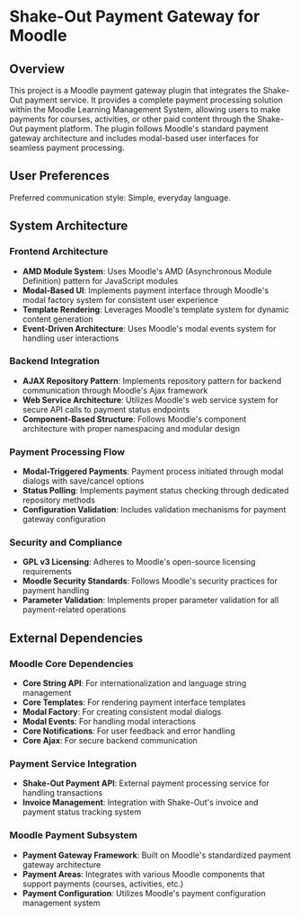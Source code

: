 # Shake-Out Payment Gateway for Moodle

## Overview

This project is a Moodle payment gateway plugin that integrates the Shake-Out payment service. It provides a complete payment processing solution within the Moodle Learning Management System, allowing users to make payments for courses, activities, or other paid content through the Shake-Out payment platform. The plugin follows Moodle's standard payment gateway architecture and includes modal-based user interfaces for seamless payment processing.

## User Preferences

Preferred communication style: Simple, everyday language.

## System Architecture

### Frontend Architecture
- **AMD Module System**: Uses Moodle's AMD (Asynchronous Module Definition) pattern for JavaScript modules
- **Modal-Based UI**: Implements payment interface through Moodle's modal factory system for consistent user experience
- **Template Rendering**: Leverages Moodle's template system for dynamic content generation
- **Event-Driven Architecture**: Uses Moodle's modal events system for handling user interactions

### Backend Integration
- **AJAX Repository Pattern**: Implements repository pattern for backend communication through Moodle's Ajax framework
- **Web Service Architecture**: Utilizes Moodle's web service system for secure API calls to payment status endpoints
- **Component-Based Structure**: Follows Moodle's component architecture with proper namespacing and modular design

### Payment Processing Flow
- **Modal-Triggered Payments**: Payment process initiated through modal dialogs with save/cancel options
- **Status Polling**: Implements payment status checking through dedicated repository methods
- **Configuration Validation**: Includes validation mechanisms for payment gateway configuration

### Security and Compliance
- **GPL v3 Licensing**: Adheres to Moodle's open-source licensing requirements
- **Moodle Security Standards**: Follows Moodle's security practices for payment handling
- **Parameter Validation**: Implements proper parameter validation for all payment-related operations

## External Dependencies

### Moodle Core Dependencies
- **Core String API**: For internationalization and language string management
- **Core Templates**: For rendering payment interface templates
- **Modal Factory**: For creating consistent modal dialogs
- **Modal Events**: For handling modal interactions
- **Core Notifications**: For user feedback and error handling
- **Core Ajax**: For secure backend communication

### Payment Service Integration
- **Shake-Out Payment API**: External payment processing service for handling transactions
- **Invoice Management**: Integration with Shake-Out's invoice and payment status tracking system

### Moodle Payment Subsystem
- **Payment Gateway Framework**: Built on Moodle's standardized payment gateway architecture
- **Payment Areas**: Integrates with various Moodle components that support payments (courses, activities, etc.)
- **Payment Configuration**: Utilizes Moodle's payment configuration management system